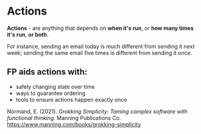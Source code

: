 # Actions 

**Actions** - are anything that depends on **when it's run**, or **how many times it's run**, **or both**. 

For instance, sending an email today is much different from sending it next week; sending the same email five times is different from sending it once. 

## FP aids actions with: 
- safely changing state over time 
- ways to guarantee ordering 
- tools to ensure actions happen exactly once 

Normand, E. (2021). *Grokking Simplicity: Taming complex software with functional thinking*. Manning Publications Co. <https://www.manning.com/books/grokking-simplicity>
